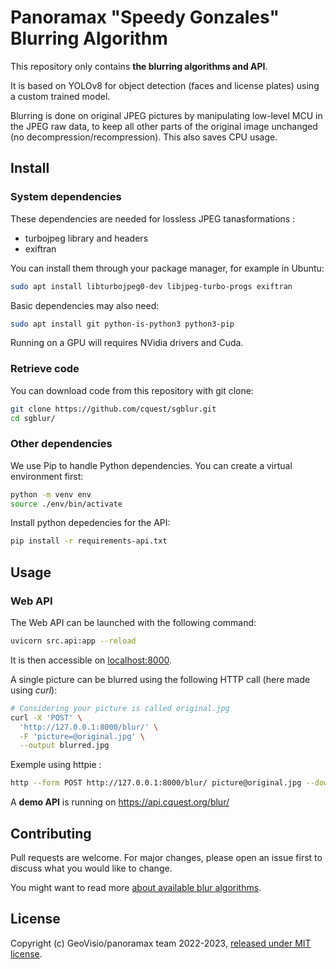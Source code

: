 # Panoramax "Speedy Gonzales" Blurring Algorithm

This repository only contains __the blurring algorithms and API__.

It is based on YOLOv8 for object detection (faces and license plates) using a custom trained model.

Blurring is done on original JPEG pictures by manipulating low-level MCU in the JPEG raw data, to keep all other parts of the original image unchanged (no decompression/recompression). This also saves CPU usage.


## Install

### System dependencies

These dependencies are needed for lossless JPEG tanasformations :

- turbojpeg library and headers
- exiftran

You can install them through your package manager, for example in Ubuntu:

```bash
sudo apt install libturbojpeg0-dev libjpeg-turbo-progs exiftran
```

Basic dependencies may also need:

```bash
sudo apt install git python-is-python3 python3-pip
```

Running on a GPU will requires NVidia drivers and Cuda.


### Retrieve code

You can download code from this repository with git clone:

```bash
git clone https://github.com/cquest/sgblur.git
cd sgblur/
```

### Other dependencies

We use Pip to handle Python dependencies. You can create a virtual environment first:

```bash
python -m venv env
source ./env/bin/activate
```

Install python depedencies for the API:

```bash
pip install -r requirements-api.txt
```



## Usage

### Web API

The Web API can be launched with the following command:

```bash
uvicorn src.api:app --reload
```

It is then accessible on [localhost:8000](http://127.0.0.1:8000).

A single picture can be blurred using the following HTTP call (here made using _curl_):

```bash
# Considering your picture is called original.jpg
curl -X 'POST' \
  'http://127.0.0.1:8000/blur/' \
  -F 'picture=@original.jpg' \
  --output blurred.jpg
```

Exemple using httpie :

```bash
http --form POST http://127.0.0.1:8000/blur/ picture@original.jpg --download --output blurred.jpg
```

A **demo API** is running on https://api.cquest.org/blur/


## Contributing

Pull requests are welcome. For major changes, please open an issue first to discuss what you would like to change.

You might want to read more [about available blur algorithms](./ALGORITHMS.md).


## License

Copyright (c) GeoVisio/panoramax team 2022-2023, [released under MIT license](./LICENSE).
